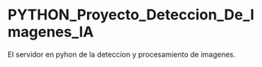 # PYTHON_Proyecto_Deteccion_De_Imagenes_IA
El servidor en pyhon de la deteccion  y procesamiento de imagenes.
